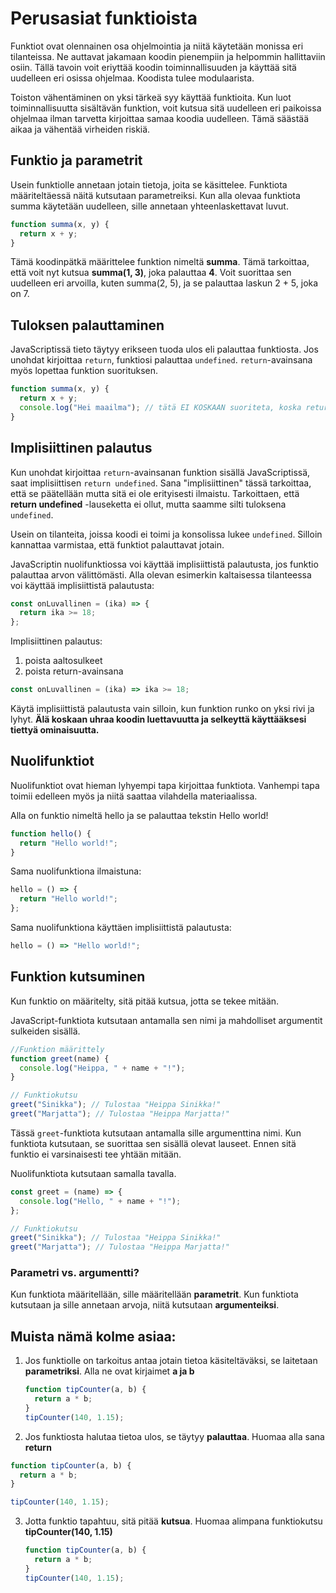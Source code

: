# Perusasiat funktioista

Funktiot ovat olennainen osa ohjelmointia ja niitä käytetään monissa eri tilanteissa. Ne auttavat jakamaan koodin pienempiin ja helpommin hallittaviin osiin. Tällä tavoin voit eriyttää koodin toiminnallisuuden ja käyttää sitä uudelleen eri osissa ohjelmaa. Koodista tulee modulaarista.

Toiston vähentäminen on yksi tärkeä syy käyttää funktioita. Kun luot toiminnallisuutta sisältävän funktion, voit kutsua sitä uudelleen eri paikoissa ohjelmaa ilman tarvetta kirjoittaa samaa koodia uudelleen. Tämä säästää aikaa ja vähentää virheiden riskiä.

## Funktio ja parametrit

Usein funktiolle annetaan jotain tietoja, joita se käsittelee. Funktiota määriteltäessä näitä kutsutaan parametreiksi. Kun alla olevaa funktiota summa käytetään uudelleen, sille annetaan yhteenlaskettavat luvut.

```js
function summa(x, y) {
  return x + y;
}
```

Tämä koodinpätkä määrittelee funktion nimeltä **summa**.
Tämä tarkoittaa, että voit nyt kutsua **summa(1, 3)**, joka palauttaa **4**.
Voit suorittaa sen uudelleen eri arvoilla, kuten summa(2, 5), ja se palauttaa laskun 2 + 5, joka on 7.

## Tuloksen palauttaminen

JavaScriptissä tieto täytyy erikseen tuoda ulos eli palauttaa funktiosta. Jos unohdat kirjoittaa `return`, funktiosi palauttaa `undefined`.
`return`-avainsana myös lopettaa funktion suorituksen.

```js
function summa(x, y) {
  return x + y;
  console.log("Hei maailma"); // tätä EI KOSKAAN suoriteta, koska return on jo lopettanut funktion
}
```

## Implisiittinen palautus

Kun unohdat kirjoittaa `return`-avainsanan funktion sisällä JavaScriptissä, saat implisiittisen `return undefined`. Sana "implisiittinen" tässä tarkoittaa, että se päätellään mutta sitä ei ole erityisesti ilmaistu. Tarkoittaen, että **return undefined** -lauseketta ei ollut, mutta saamme silti tuloksena `undefined`.

Usein on tilanteita, joissa koodi ei toimi ja konsolissa lukee `undefined`. Silloin kannattaa varmistaa, että funktiot palauttavat jotain.

JavaScriptin nuolifunktiossa voi käyttää implisiittistä palautusta, jos funktio palauttaa arvon välittömästi. Alla olevan esimerkin kaltaisessa tilanteessa voi käyttää implisiittistä palautusta:

```js
const onLuvallinen = (ika) => {
  return ika >= 18;
};
```

Implisiittinen palautus:

1. poista aaltosulkeet
2. poista return-avainsana

```js
const onLuvallinen = (ika) => ika >= 18;
```

Käytä implisiittistä palautusta vain silloin, kun funktion runko on yksi rivi ja lyhyt. **Älä koskaan uhraa koodin luettavuutta ja selkeyttä käyttääksesi tiettyä ominaisuutta.**

## Nuolifunktiot

Nuolifunktiot ovat hieman lyhyempi tapa kirjoittaa funktiota. Vanhempi tapa toimii edelleen myös ja niitä saattaa vilahdella materiaalissa.

Alla on funktio nimeltä hello ja se palauttaa tekstin Hello world!

```js
function hello() {
  return "Hello world!";
}
```

Sama nuolifunktiona ilmaistuna:

```js
hello = () => {
  return "Hello world!";
};
```

Sama nuolifunktiona käyttäen implisiittistä palautusta:

```js
hello = () => "Hello world!";
```

## Funktion kutsuminen

Kun funktio on määritelty, sitä pitää kutsua, jotta se tekee mitään.

JavaScript-funktiota kutsutaan antamalla sen nimi ja mahdolliset argumentit sulkeiden sisällä.

```js
//Funktion määrittely
function greet(name) {
  console.log("Heippa, " + name + "!");
}

// Funktiokutsu
greet("Sinikka"); // Tulostaa "Heippa Sinikka!"
greet("Marjatta"); // Tulostaa "Heippa Marjatta!"
```

Tässä `greet`-funktiota kutsutaan antamalla sille argumenttina nimi. Kun funktiota kutsutaan, se suorittaa sen sisällä olevat lauseet. Ennen sitä funktio ei varsinaisesti tee yhtään mitään.

Nuolifunktiota kutsutaan samalla tavalla.

```js
const greet = (name) => {
  console.log("Hello, " + name + "!");
};

// Funktiokutsu
greet("Sinikka"); // Tulostaa "Heippa Sinikka!"
greet("Marjatta"); // Tulostaa "Heippa Marjatta!"
```

### Parametri vs. argumentti?

Kun funktiota määritellään, sille määritellään **parametrit**. Kun funktiota kutsutaan ja sille annetaan arvoja, niitä kutsutaan **argumenteiksi**.

## Muista nämä kolme asiaa:

1. Jos funktiolle on tarkoitus antaa jotain tietoa käsiteltäväksi, se laitetaan **parametriksi**. Alla ne ovat kirjaimet **a ja b**

   ```js
   function tipCounter(a, b) {
     return a * b;
   }
   tipCounter(140, 1.15);
   ```

2. Jos funktiosta halutaa tietoa ulos, se täytyy **palauttaa**. Huomaa alla sana **return**

```js
function tipCounter(a, b) {
  return a * b;
}

tipCounter(140, 1.15);
```

3. Jotta funktio tapahtuu, sitä pitää **kutsua**. Huomaa alimpana funktiokutsu **tipCounter(140, 1.15)**
   ```js
   function tipCounter(a, b) {
     return a * b;
   }
   tipCounter(140, 1.15);
   ```
